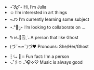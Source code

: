- ⋆˚𝜗𝜚˚⋆ Hi, I’m Julia
- ☺ I’m interested in art things
- ᯓᡣ𐭩 I’m currently learning some subject
- ⋆.°🦋༘⋆ I’m looking to collaborate on ...
- ✎ᝰ.📓🗒ˎˊ˗ A person that like Ghost
- (づ˶•༝•˶)づ❤️ Pronouns: She/Her/Ghost
- ┆ ⤿ 💌 ⌗ Fun fact: I'm a person
- ‧₊˚🖇️✩ ₊˚🎧⊹♡ Music is always good
<!---
JuliaIsBoring/JuliaIsBoring is a ✨ special ✨ repository because its `README.md` (this file) appears on your GitHub profile.
You can click the Preview link to take a look at your changes.
--->
